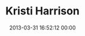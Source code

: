 ---
title: "Kristi Harrison"
date: 2013-03-31 16:52:12 00:00
permalink: /4
twitter: ""
likes: [1650,1660,1635,1633,1601,1573,1558,1284,107,468,112]
id: 1893
gravatar: "http://www.gravatar.com/avatar/0dfcf143faed053fd815d7633ba3d5ea"
---
